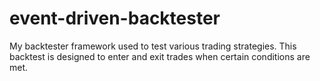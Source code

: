 # event-driven-backtester
My backtester framework used to test various trading strategies. This backtest is designed to enter and exit trades when certain conditions are met.
